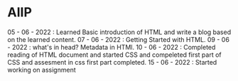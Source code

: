 # AIIP
05 - 06 - 2022 : Learned Basic introduction of HTML and write a blog based on the learned content.
07 - 06 - 2022 : Getting Started with HTML.
09 - 06 - 2022 : what's in head? Metadata in HTMl.
10 - 06 - 2022 : Completed reading of HTML document and started CSS and compeleted first part of CSS and assesment in css first part completed.
15 - 06 - 2022 : Started working on assignment